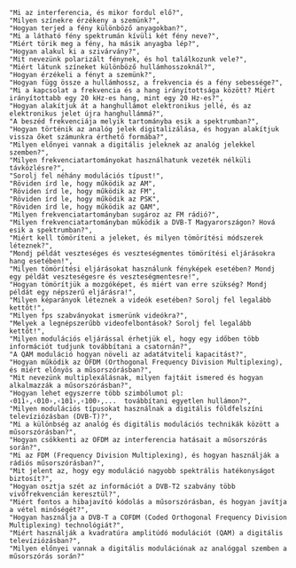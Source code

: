     "Mi az interferencia, és mikor fordul elő?",
    "Milyen színekre érzékeny a szemünk?",
    "Hogyan terjed a fény különböző anyagokban?",
    "Mi a látható fény spektrumán kívüli két fény neve?",
    "Miért törik meg a fény, ha másik anyagba lép?",
    "Hogyan alakul ki a szivárvány?",
    "Mit nevezünk polarizált fénynek, és hol találkozunk vele?",
    "Miért látunk színeket különböző hullámhosszoknál?",
    "Hogyan érzékeli a fényt a szemünk?",
    "Hogyan függ össze a hullámhossz, a frekvencia és a fény sebessége?",
    "Mi a kapcsolat a frekvencia és a hang irányítottsága között? Miért irányítottabb egy 20 kHz-es hang, mint egy 20 Hz-es?",
    "Hogyan alakítjuk át a hanghullámot elektronikus jellé, és az elektronikus jelet újra hanghullámmá?",
    "A beszéd frekvenciája melyik tartományba esik a spektrumban?",
    "Hogyan történik az analóg jelek digitalizálása, és hogyan alakítjuk vissza őket számunkra érthető formába?",
    "Milyen előnyei vannak a digitális jeleknek az analóg jelekkel szemben?",
    "Milyen frekvenciatartományokat használhatunk vezeték nélküli távközlésre?",
    "Sorolj fel néhány modulációs típust!",
    "Röviden írd le, hogy működik az AM",
    "Röviden írd le, hogy működik az FM",
    "Röviden írd le, hogy működik az PSK",
    "Röviden írd le, hogy működik az QAM",
    "Milyen frekvenciatartományban sugároz az FM rádió?",
    "Milyen frekvenciatartományban működik a DVB-T Magyarországon? Hová esik a spektrumban?",
    "Miért kell tömöríteni a jeleket, és milyen tömörítési módszerek léteznek?",
    "Mondj példát veszteséges és veszteségmentes tömörítési eljárásokra hang esetében!",
    "Milyen tömörítési eljárásokat használunk fényképek esetében? Mondj egy példát veszteségesre és veszteségmentesre!",
    "Hogyan tömörítjük a mozgóképet, és miért van erre szükség? Mondj példát egy népszerű eljárásra!",
    "Milyen képarányok léteznek a videók esetében? Sorolj fel legalább kettőt!",
    "Milyen fps szabványokat ismerünk videókra?",
    "Melyek a legnépszerűbb videofelbontások? Sorolj fel legalább kettőt!",
    "Milyen modulációs eljárással érhetjük el, hogy egy időben több információt tudjunk továbbítani a csatornán?",
    "A QAM moduláció hogyan növeli az adatátviteli kapacitást?",
    "Hogyan működik az OFDM (Orthogonal Frequency Division Multiplexing), és miért előnyös a műsorszórásban?",
    "Mit nevezünk multiplexálásnak, milyen fajtáit ismered és hogyan alkalmazzák a műsorszórásban?",
    "Hogyan lehet egyszerre több szimbólumot pl: ‹011›,‹010›,‹101›,‹100›,...  továbbítani egyetlen hullámon?",
    "Milyen modulációs típusokat használnak a digitális földfelszíni televíziózásban (DVB-T)?",
    "Mi a különbség az analóg és digitális modulációs technikák között a műsorszórásban?",
    "Hogyan csökkenti az OFDM az interferencia hatásait a műsorszórás során?",
    "Mi az FDM (Frequency Division Multiplexing), és hogyan használják a rádiós műsorszórásban?",
    "Mit jelent az, hogy egy moduláció nagyobb spektrális hatékonyságot biztosít?",
    "Hogyan osztja szét az információt a DVB-T2 szabvány több vivőfrekvencián keresztül?",
    "Miért fontos a hibajavító kódolás a műsorszórásban, és hogyan javítja a vétel minőségét?",
    "Hogyan használja a DVB-T a COFDM (Coded Orthogonal Frequency Division Multiplexing) technológiát?",
    "Miért használják a kvadratúra amplitúdó modulációt (QAM) a digitális televíziózásban?",
    "Milyen előnyei vannak a digitális modulációnak az analóggal szemben a műsorszórás során?"
